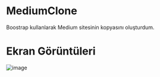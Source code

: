 # MediumClone
Boostrap kullanlarak Medium sitesinin kopyasını oluşturdum.

# Ekran Görüntüleri
![image](https://user-images.githubusercontent.com/63852309/145465904-fa4806b9-c674-4927-9fec-53737e7d206a.png)
